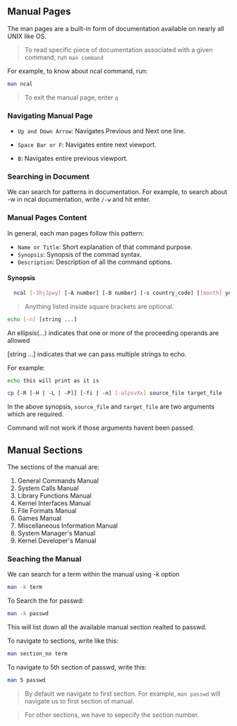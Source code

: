 ## Manual Pages

The man pages are a built-in form of documentation available on nearly all UNIX like OS.

> To read specific piece of documentation associated with a given command, run `man command`

For example, to know about ncal command, run:

```bash
man ncal
```

> To exit the manual page, enter `q`


### Navigating Manual Page

- `Up and Down Arrow`: Navigates Previous and Next one line.
  
- `Space Bar or F`: Navigates entire next viewport.

- `B`: Navigates entire previous viewport.


### Searching in Document

We can search for patterns in documentation. For example, to search about -w in ncal documentation, write `/-w` and hit enter.

###  Manual Pages Content

In general, each man pages follow this pattern:

- `Name or Title`: Short explanation of that command purpose.
- `Synopsis`: Synopsis of the commad syntax.
- `Description`: Description of all the command options.

#### Synopsis

```bash
  ncal [-3hjJpwy] [-A number] [-B number] [-s country_code] [[month] year]
```

> Anything listed inside square brackets are optional.

```bash
echo [-n] [string ...]
```

An ellipsis(...) indicates that one or more of the proceeding operands are allowed

[string ...] indicates that we can pass multiple strings to echo.

For example:

```bash
echo this will print as it is
```

```bash
cp [-R [-H | -L | -P]] [-fi | -n] [-alpsvXx] source_file target_file
```

In the above synopsis, `source_file` and `target_file` are two arguments which are required.

Command will not work if those arguments havent been passed.


## Manual Sections

The sections of the manual are:

1. General Commands Manual
2. System Calls Manual
3. Library Functions Manual
4. Kernel Interfaces Manual
5. File Formats Manual
6. Games Manual
7. Miscellaneous Information Manual
8. System Manager's Manual
9. Kernel Developer's Manual

### Seaching the Manual

We can search for a term within the manual using -k option

```bash
man -k term
```

To Search the for passwd:

```bash
man -k passwd
```
This will list down all the available manual section realted to passwd.

To navigate to sections, write like this:

```bash
man section_no term
```

To navigate to 5th section of passwd, write this:

```bash
man 5 passwd
```

> By default we navigate to first section. For example, `man passwd` will navigate us to first section of manual.

> For other sections, we have to sepecify the section number. 